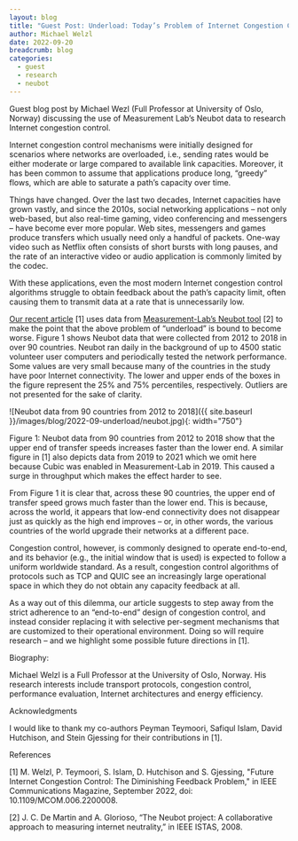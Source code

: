```yaml
---
layout: blog
title: "Guest Post: Underload: Today’s Problem of Internet Congestion Control"
author: Michael Welzl
date: 2022-09-20
breadcrumb: blog
categories:
  - guest
  - research
  - neubot
---
```


Guest blog post by Michael Wezl (Full Professor at University of Oslo, Norway) discussing the use of Measurement Lab’s Neubot data to research Internet congestion control. 

<!--more-->

Internet congestion control mechanisms were initially designed for scenarios where networks are overloaded, i.e., sending rates would be either moderate or large compared to available link capacities. Moreover, it has been common to assume that applications produce long, “greedy” flows, which are able to saturate a path’s capacity over time.

Things have changed. Over the last two decades, Internet capacities have grown vastly,  and since the 2010s, social networking applications – not only web-based, but also real-time gaming, video conferencing and messengers – have become ever more popular. Web sites, messengers and games produce transfers which usually need only a handful of packets. One-way video such as Netflix often consists of short bursts with long pauses, and the rate of an interactive video or audio application is commonly limited by the codec.

With these applications, even the most modern Internet congestion control algorithms struggle to obtain feedback about the path’s capacity limit, often causing them to transmit data at a rate that is unnecessarily low.

[Our recent article](https://ieeexplore.ieee.org/document/9817041) [1] uses data from [Measurement-Lab’s Neubot tool](https://www.measurementlab.net/tests/neubot/) [2] to make the point that the above problem of “underload” is bound to become worse. Figure 1 shows Neubot data that were collected from 2012 to 2018 in over 90 countries. Neubot ran daily in the background of up to 4500 static volunteer user computers and periodically tested the network performance. Some values are very small because many of the countries in the study have poor Internet connectivity. The lower and upper ends of the boxes in the figure represent the 25% and 75% percentiles, respectively. Outliers are not presented for the sake of clarity.


![Neubot data from 90 countries from 2012 to 2018]({{ site.baseurl }}/images/blog/2022-09-underload/neubot.jpg){: width="750"}

Figure 1: Neubot data from 90 countries from 2012 to 2018 show that the upper end of transfer speeds increases faster than the lower end. A similar figure in [1] also depicts data from 2019 to 2021 which we omit here because Cubic was enabled in Measurement-Lab in 2019. This caused a surge in throughput which makes the effect harder to see.

From Figure 1 it is clear that, across these 90 countries, the upper end of transfer speed grows much faster than the lower end. This is because, across the world, it appears that low-end connectivity does not disappear just as quickly as the high end improves – or, in other words, the various countries of the world upgrade their networks at a different pace.

Congestion control, however, is commonly designed to operate end-to-end, and its behavior (e.g., the initial window that is used) is expected to follow a uniform worldwide standard. As a result, congestion control algorithms of protocols such as TCP and QUIC see an increasingly large operational space in which they do not obtain any capacity feedback at all.

As a way out of this dilemma, our article suggests to step away from the strict adherence to an “end-to-end” design of congestion control, and instead consider replacing it with selective per-segment mechanisms that are customized to their operational environment. Doing so will require research – and we highlight some possible future directions in [1].


Biography:

Michael Welzl is a Full Professor at the University of Oslo, Norway. His research interests include transport protocols, congestion control, performance evaluation, Internet architectures and energy efficiency.


Acknowledgments

I would like to thank my co-authors Peyman Teymoori, Safiqul Islam, David Hutchison, and Stein Gjessing for their contributions in [1]. 


References
 
[1]  M. Welzl, P. Teymoori, S. Islam, D. Hutchison and S. Gjessing, "Future Internet Congestion Control: The Diminishing Feedback Problem," in IEEE Communications Magazine, September 2022, doi: 10.1109/MCOM.006.2200008.

[2]  J. C. De Martin and A. Glorioso, “The Neubot project: A collaborative approach to measuring internet neutrality,” in IEEE ISTAS, 2008.






